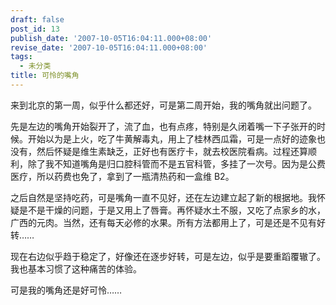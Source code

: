 ```yaml
---
draft: false
post_id: 13
publish_date: '2007-10-05T16:04:11.000+08:00'
revise_date: '2007-10-05T16:04:11.000+08:00'
tags:
  - 未分类
title: 可怜的嘴角
---
```


来到北京的第一周，似乎什么都还好，可是第二周开始，我的嘴角就出问题了。

先是左边的嘴角开始裂开了，流了血，也有点疼，特别是久闭着嘴一下子张开的时候。开始以为是上火，吃了牛黄解毒丸，用上了桂林西瓜霜，可是一点好的迹象也没有，然后怀疑是维生素缺乏，正好也有医疗卡，就去校医院看病。过程还算顺利，除了我不知道嘴角是归口腔科管而不是五官科管，多挂了一次号。因为是公费医疗，所以药费也免了，拿到了一瓶清热药和一盒维 B2。

之后自然是坚持吃药，可是嘴角一直不见好，还在左边建立起了新的根据地。我怀疑是不是干燥的问题，于是又用上了唇膏。再怀疑水土不服，又吃了点家乡的水，广西的元肉。当然，还有每天必修的水果。所有方法都用上了，可是还是不见有好转……

现在右边似乎趋于稳定了，好像还在逐步好转，可是左边，似乎是要重蹈覆辙了。我也基本习惯了这种痛苦的体验。

可是我的嘴角还是好可怜……
